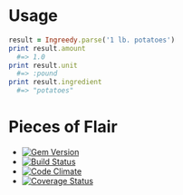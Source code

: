 # Usage

```ruby
result = Ingreedy.parse('1 lb. potatoes')
print result.amount
  #=> 1.0
print result.unit
  #=> :pound
print result.ingredient
  #=> "potatoes"
```

# Pieces of Flair
- [![Gem Version](https://badge.fury.io/rb/ingreedy.png)](http://badge.fury.io/rb/ingreedy)
- [![Build Status](https://secure.travis-ci.org/iancanderson/ingreedy.png?branch=master)](http://travis-ci.org/iancanderson/ingreedy)
- [![Code Climate](https://codeclimate.com/github/iancanderson/ingreedy.png)](https://codeclimate.com/github/iancanderson/ingreedy)
- [![Coverage Status](https://coveralls.io/repos/iancanderson/ingreedy/badge.png)](https://coveralls.io/r/iancanderson/ingreedy)
